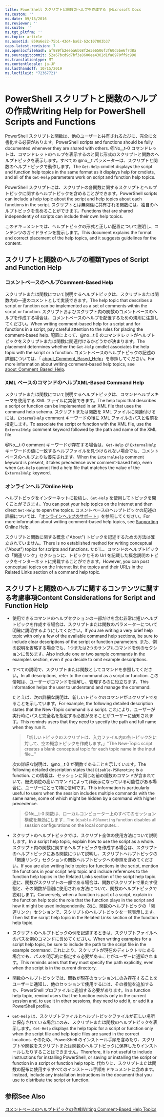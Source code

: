 ```yaml
---
title: PowerShell スクリプトと関数のヘルプを作成する |Microsoft Docs
ms.custom: ''
ms.date: 09/13/2016
ms.reviewer: ''
ms.suite: ''
ms.tgt_pltfrm: ''
ms.topic: article
ms.assetid: 859a6e22-75b1-43d4-ba62-62c107803b37
caps.latest.revision: 7
ms.openlocfilehash: af989fb2eeba6b68f2e3e6506f3f60d5be6f7d8a
ms.sourcegitcommit: 52a67bcd9d7bf3e8600ea4302d1fa8970ff9c998
ms.translationtype: MT
ms.contentlocale: ja-JP
ms.lasthandoff: 10/15/2019
ms.locfileid: "72367721"
---
```

# <a name="writing-help-for-powershell-scripts-and-functions"></a><span data-ttu-id="7b177-102">PowerShell スクリプトと関数のヘルプの作成</span><span class="sxs-lookup"><span data-stu-id="7b177-102">Writing Help for PowerShell Scripts and Functions</span></span>

<span data-ttu-id="7b177-103">PowerShell スクリプトと関数は、他のユーザーと共有されるたびに、完全に文書化する必要があります。</span><span class="sxs-lookup"><span data-stu-id="7b177-103">PowerShell scripts and functions should be fully documented whenever they are shared with others.</span></span>
<span data-ttu-id="7b177-104">@No__t-0 コマンドレットは、コマンドレットのヘルプを表示するのと同じ形式のスクリプトと関数のヘルプトピックを表示します。すべての @no__t パラメーターは、スクリプトと関数のヘルプトピックで動作します。</span><span class="sxs-lookup"><span data-stu-id="7b177-104">The `Get-Help` cmdlet displays the script and function help topics in the same format as it displays help for cmdlets, and all of the `Get-Help` parameters work on script and function help topics.</span></span>

<span data-ttu-id="7b177-105">PowerShell スクリプトには、スクリプトの各関数に関するスクリプトとヘルプトピックに関するヘルプトピックを含めることができます。</span><span class="sxs-lookup"><span data-stu-id="7b177-105">PowerShell scripts can include a help topic about the script and help topics about each functions in the script.</span></span>
<span data-ttu-id="7b177-106">スクリプトとは無関係に共有される関数には、独自のヘルプトピックを含めることができます。</span><span class="sxs-lookup"><span data-stu-id="7b177-106">Functions that are shared independently of scripts can include their own help topics.</span></span>

<span data-ttu-id="7b177-107">このドキュメントでは、ヘルプトピックの形式と正しい配置について説明し、コンテンツのガイドラインを提示します。</span><span class="sxs-lookup"><span data-stu-id="7b177-107">This document explains the format and correct placement of the help topics, and it suggests guidelines for the content.</span></span>

## <a name="types-of-script-and-function-help"></a><span data-ttu-id="7b177-108">スクリプトと関数のヘルプの種類</span><span class="sxs-lookup"><span data-stu-id="7b177-108">Types of Script and Function Help</span></span>

### <a name="comment-based-help"></a><span data-ttu-id="7b177-109">コメントベースのヘルプ</span><span class="sxs-lookup"><span data-stu-id="7b177-109">Comment-Based Help</span></span>
<span data-ttu-id="7b177-110">スクリプトまたは関数について説明するヘルプトピックは、スクリプトまたは関数内の一連のコメントとして実装できます。</span><span class="sxs-lookup"><span data-stu-id="7b177-110">The help topic that describes a script or function can be implemented as a set of comments within the script or function.</span></span>
<span data-ttu-id="7b177-111">スクリプトおよびスクリプト内の関数のコメントベースのヘルプを作成する場合は、コメントベースのヘルプを配置するための規則に注意してください。</span><span class="sxs-lookup"><span data-stu-id="7b177-111">When writing comment-based help for a script and for functions in a script, pay careful attention to the rules for placing the comment-based help.</span></span>
<span data-ttu-id="7b177-112">配置によって、@no__t 0 のコマンドレットがヘルプトピックをスクリプトまたは関数に関連付けるかどうかが決まります。</span><span class="sxs-lookup"><span data-stu-id="7b177-112">The placement determines whether the `Get-Help` cmdlet associates the help topic with the script or a function.</span></span>
<span data-ttu-id="7b177-113">コメントベースのヘルプトピックの記述の詳細については、「 [about_Comment_Based_Help](/powershell/module/microsoft.powershell.core/about/about_comment_based_help)」を参照してください。</span><span class="sxs-lookup"><span data-stu-id="7b177-113">For more information about writing comment-based help topics, see [about_Comment_Based_Help](/powershell/module/microsoft.powershell.core/about/about_comment_based_help).</span></span>

### <a name="xml-based-command-help"></a><span data-ttu-id="7b177-114">XML ベースのコマンドのヘルプ</span><span class="sxs-lookup"><span data-stu-id="7b177-114">XML-Based Command Help</span></span>
<span data-ttu-id="7b177-115">スクリプトまたは関数について説明するヘルプトピックは、コマンドヘルプスキーマを使用する XML ファイルに実装できます。</span><span class="sxs-lookup"><span data-stu-id="7b177-115">The help topic that describes a script or function can be implemented in an XML file that uses the command help schema.</span></span>
<span data-ttu-id="7b177-116">スクリプトまたは関数を XML ファイルに関連付けるには、`ExternalHelp` comment キーワードの後に XML ファイルのパスと名前を指定します。</span><span class="sxs-lookup"><span data-stu-id="7b177-116">To associate the script or function with the XML file, use the `ExternalHelp` comment keyword followed by the path and name of the XML file.</span></span>

<span data-ttu-id="7b177-117">@No__t-0 comment キーワードが存在する場合は、`Get-Help` が `ExternalHelp` キーワードの値に一致するヘルプファイルを見つけられない場合でも、コメントベースのヘルプよりも優先されます。</span><span class="sxs-lookup"><span data-stu-id="7b177-117">When the `ExternalHelp` comment keyword is present, it takes precedence over comment-based help, even when `Get-Help` cannot find a help file that matches the value of the `ExternalHelp` keyword.</span></span>

### <a name="online-help"></a><span data-ttu-id="7b177-118">オンラインヘルプ</span><span class="sxs-lookup"><span data-stu-id="7b177-118">Online Help</span></span>
<span data-ttu-id="7b177-119">ヘルプトピックをインターネットに投稿し、`Get-Help` を使用してトピックを開くことができます。</span><span class="sxs-lookup"><span data-stu-id="7b177-119">You can post your help topics on the Internet and then direct `Get-Help` to open the topics.</span></span>
<span data-ttu-id="7b177-120">コメントベースのヘルプトピックの記述の詳細については、「[オンラインヘルプのサポート](../module/supporting-online-help.md)」を参照してください。</span><span class="sxs-lookup"><span data-stu-id="7b177-120">For more information about writing comment-based help topics, see [Supporting Online Help](../module/supporting-online-help.md).</span></span>

<span data-ttu-id="7b177-121">スクリプトと関数に関する概念 ("About") トピックを記述するための方法は確立されていません。</span><span class="sxs-lookup"><span data-stu-id="7b177-121">There is no established method for writing conceptual ("About") topics for scripts and functions.</span></span>
<span data-ttu-id="7b177-122">ただし、コマンドのヘルプトピックの「関連リンク」セクションに、トピックとその Url を記載した概念説明のトピックをインターネットに掲載することができます。</span><span class="sxs-lookup"><span data-stu-id="7b177-122">However, you can post conceptual topics on the Internet list the topics and their URLs in the Related Links section of a command help topic.</span></span>

## <a name="content-considerations-for-script-and-function-help"></a><span data-ttu-id="7b177-123">スクリプトと関数のヘルプに関するコンテンツに関する考慮事項</span><span class="sxs-lookup"><span data-stu-id="7b177-123">Content Considerations for Script and Function Help</span></span>

- <span data-ttu-id="7b177-124">使用できるコマンドのヘルプセクションの一部だけを含む非常に短いヘルプトピックを作成する場合は、スクリプトまたは関数のパラメーターについて明確に説明するようにしてください。</span><span class="sxs-lookup"><span data-stu-id="7b177-124">If you are writing a very brief help topic with only a few of the available command help sections, be sure to include clear descriptions of the script or function parameters.</span></span> <span data-ttu-id="7b177-125">また、例の説明を省略する場合でも、1つまたは2つのサンプルコマンドを例のセクションに含めます。</span><span class="sxs-lookup"><span data-stu-id="7b177-125">Also include one or two sample commands in the examples section, even if you decide to omit example descriptions.</span></span>

- <span data-ttu-id="7b177-126">すべての説明で、スクリプトまたは関数としてコマンドを参照してください。</span><span class="sxs-lookup"><span data-stu-id="7b177-126">In all descriptions, refer to the command as a script or function.</span></span> <span data-ttu-id="7b177-127">この情報は、ユーザーがコマンドを理解し、管理するのに役立ちます。</span><span class="sxs-lookup"><span data-stu-id="7b177-127">This information helps the user to understand and manage the command.</span></span>

  <span data-ttu-id="7b177-128">たとえば、次の詳細な説明は、新しいトピックのコマンドがスクリプトであることを示しています。</span><span class="sxs-lookup"><span data-stu-id="7b177-128">For example, the following detailed description states that the New-Topic command is a script.</span></span> <span data-ttu-id="7b177-129">これにより、ユーザーが実行時にパスと完全名を指定する必要があることがユーザーに通知されます。</span><span class="sxs-lookup"><span data-stu-id="7b177-129">This reminds users that they need to specify the path and full name when they run it.</span></span>

  > <span data-ttu-id="7b177-130">「新しいトピックのスクリプトは、入力ファイル内の各トピック名に対して、空の概念トピックを作成します。」</span><span class="sxs-lookup"><span data-stu-id="7b177-130">"The New-Topic script creates a blank conceptual topic for each topic name in the input file..."</span></span>

  <span data-ttu-id="7b177-131">次の詳細な説明は、@no__t 0 が関数であることを示しています。</span><span class="sxs-lookup"><span data-stu-id="7b177-131">The following detailed description states that `Disable-PSRemoting` is a function.</span></span> <span data-ttu-id="7b177-132">この情報は、セッションに同じ名前の複数のコマンドが含まれていて、優先順位の高いコマンドによって非表示になっている可能性がある場合に、ユーザーにとって特に便利です。</span><span class="sxs-lookup"><span data-stu-id="7b177-132">This information is particularly useful to users when the session includes multiple commands with the same name, some of which might be hidden by a command with higher precedence.</span></span>

  > <span data-ttu-id="7b177-133">@No__t-0 関数は、ローカルコンピューター上のすべてのセッション構成を無効にします...</span><span class="sxs-lookup"><span data-stu-id="7b177-133">The `Disable-PSRemoting` function disables all session configurations on the local computer...</span></span>

- <span data-ttu-id="7b177-134">スクリプトのヘルプトピックでは、スクリプト全体の使用方法について説明します。</span><span class="sxs-lookup"><span data-stu-id="7b177-134">In a script help topic, explain how to use the script as a whole.</span></span> <span data-ttu-id="7b177-135">スクリプト内の関数に関するヘルプトピックを作成する場合は、スクリプトのヘルプトピックにある関数について説明し、スクリプトヘルプトピックの「関連リンク」セクションの関数ヘルプトピックへの参照を含めてください。</span><span class="sxs-lookup"><span data-stu-id="7b177-135">If you are also writing help topics for functions in the script, mention the functions in your script help topic and include references to the function help topics in the Related Links section of the script help topic.</span></span> <span data-ttu-id="7b177-136">逆に、関数がスクリプトの一部である場合は、関数がスクリプトで果たす役割と、その関数が個別に使用される方法について、関数のヘルプトピックで説明します。</span><span class="sxs-lookup"><span data-stu-id="7b177-136">Conversely, when a function is part of a script, explain in the function help topic the role that the function plays in the script and how it might be used independently.</span></span> <span data-ttu-id="7b177-137">次に、関数のヘルプトピックの「関連リンク」セクションで、スクリプトのヘルプトピックを一覧表示します。</span><span class="sxs-lookup"><span data-stu-id="7b177-137">Then list the script help topic in the Related Links section of the function help topic.</span></span>

- <span data-ttu-id="7b177-138">スクリプトのヘルプトピックの例を記述するときは、スクリプトファイルへのパスを例のコマンドに含めてください。</span><span class="sxs-lookup"><span data-stu-id="7b177-138">When writing examples for a script help topic, be sure to include the path to the script file in the example command.</span></span> <span data-ttu-id="7b177-139">これにより、スクリプトが現在のディレクトリにある場合でも、パスを明示的に指定する必要があることがユーザーに通知されます。</span><span class="sxs-lookup"><span data-stu-id="7b177-139">This reminds users that they must specify the path explicitly, even when the script is in the current directory.</span></span>

- <span data-ttu-id="7b177-140">関数のヘルプトピックでは、関数が現在のセッションにのみ存在することをユーザーに通知し、他のセッションで使用するには、その機能を追加するか、PowerShell プロファイルに追加する必要があります。</span><span class="sxs-lookup"><span data-stu-id="7b177-140">In a function help topic, remind users that the function exists only in the current session and, to use it in other sessions, they need to add it, or add it a PowerShell profile.</span></span>

- <span data-ttu-id="7b177-141">`Get-Help` は、スクリプトファイルとヘルプトピックファイルが正しい場所に保存されている場合にのみ、スクリプトまたは関数のヘルプトピックを表示します。</span><span class="sxs-lookup"><span data-stu-id="7b177-141">`Get-Help` displays the help topic for a script or function only when the script file and help topic files are saved in the correct locations.</span></span> <span data-ttu-id="7b177-142">そのため、PowerShell のインストール手順を含めたり、スクリプトや関数をスクリプトまたは関数のヘルプトピックに保存したりインストールしたりすることはできません。</span><span class="sxs-lookup"><span data-stu-id="7b177-142">Therefore, it is not useful to include instructions for installing PowerShell, or saving or installing the script or function in a script or function help topic.</span></span> <span data-ttu-id="7b177-143">代わりに、スクリプトまたは関数の配布に使用するすべてのインストール手順をドキュメントに含めます。</span><span class="sxs-lookup"><span data-stu-id="7b177-143">Instead, include any installation instructions in the document that you use to distribute the script or function.</span></span>

## <a name="see-also"></a><span data-ttu-id="7b177-144">参照</span><span class="sxs-lookup"><span data-stu-id="7b177-144">See Also</span></span>

[<span data-ttu-id="7b177-145">コメントベースのヘルプトピックの作成</span><span class="sxs-lookup"><span data-stu-id="7b177-145">Writing Comment-Based Help Topics</span></span>](./writing-comment-based-help-topics.md)
